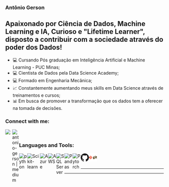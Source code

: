 ### Antônio Gerson 

## Apaixonado por Ciência de Dados, Machine Learning e IA, Curioso e "Lifetime Learner", disposto a contribuir com a sociedade através do poder dos Dados! 

- 💻 Cursando Pós graduação em Inteligência Artificial e Machine Learning - PUC Minas;
- 💻 Cientista de Dados pela Data Science Academy;
- 💻 Formado em Engenharia Mecânica; 
- 📈 Constantemente aumentando meus skills em Data Science através de treinamentos e cursos;
- 📊 Em busca de promover a transformação que os dados tem a oferecer na tomada de decisões. 

### Connect with me:

[<img align="left"  width="22px" src="https://cdn.jsdelivr.net/npm/simple-icons@3.4.0/icons/linkedin.svg" />](https://www.linkedin.com/in/antônio-gerson-a5a13a1aa/)

[<img align="left" alt="antonio-gerson | medium" width="22px" src="https://cdn.jsdelivr.net/npm/simple-icons@3.4.0/icons/medium.svg" />](https://medium.com/@Antoniogersonjunior)




<br />

### Languages and Tools:

<img align="left" alt="python" width="26px" src="https://cdn3.iconfinder.com/data/icons/logos-and-brands-adobe/512/267_Python-512.png" />

[<img align="left" alt="Scikit-learn" width="40px" src="https://upload.wikimedia.org/wikipedia/commons/0/05/Scikit_learn_logo_small.svg" />](https://scikit-learn.org/stable/)

<img align="left" alt="Azure" width="26px" src="https://www.parkmycloud.com/wp-content/uploads/2018/02/Azure_.png" />

<img align="left" alt="AWS" width="26px" src="https://cdn.jsdelivr.net/npm/simple-icons@3.4.0/icons/amazonaws.svg" />

<img align="left" alt="SQLServer" width="26px" src="https://img.icons8.com/color/2x/microsoft-sql-server.png" />

<img align="left" alt="Pandas" width="26px" src="https://cdn.jsdelivr.net/npm/simple-icons@3.4.0/icons/pandas.svg" />

<img align="left" alt="Pytorch" width="26px" src="https://cdn.jsdelivr.net/npm/simple-icons@3.4.0/icons/pytorch.svg" />

<img align="left" alt="GitHub" width="26px" src="https://raw.githubusercontent.com/github/explore/78df643247d429f6cc873026c0622819ad797942/topics/github/github.png" />

<img align="left" alt="Git" width="26px" src="https://raw.githubusercontent.com/github/explore/80688e429a7d4ef2fca1e82350fe8e3517d3494d/topics/git/git.png" />

<br />
<br />


---
<!-- BLOG-POST-LIST:END -->

---
[medium]: https://medium.com/@Antoniogersonjunior
[linkedin]: https://www.linkedin.com/in/antônio-gerson-a5a13a1aa
